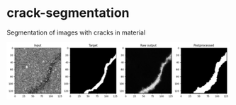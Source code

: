 # crack-segmentation
Segmentation of images with cracks in material

<img src = "example_output.png">